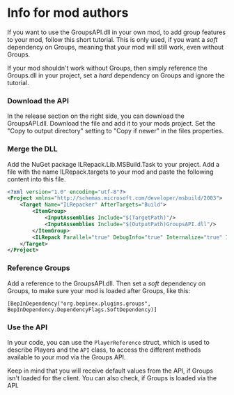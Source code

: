 # Info for mod authors

If you want to use the GroupsAPI.dll in your own mod, to add group features to your mod, follow this short tutorial. This is only used, if you want a *soft* dependency on Groups, meaning that your mod will still work, even without Groups.

If your mod shouldn't work without Groups, then simply reference the Groups.dll in your project, set a *hard* dependency on Groups and ignore the tutorial.

### Download the API

In the release section on the right side, you can download the GroupsAPI.dll. Download the file and add it to your mods project. Set the "Copy to output directory" setting to "Copy if newer" in the files properties.

### Merge the DLL

Add the NuGet package ILRepack.Lib.MSBuild.Task to your project. Add a file with the name ILRepack.targets to your mod and paste the following content into this file.

```xml
<?xml version="1.0" encoding="utf-8"?>
<Project xmlns="http://schemas.microsoft.com/developer/msbuild/2003">
    <Target Name="ILRepacker" AfterTargets="Build">
        <ItemGroup>
            <InputAssemblies Include="$(TargetPath)"/>
            <InputAssemblies Include="$(OutputPath)GroupsAPI.dll"/>
        </ItemGroup>
        <ILRepack Parallel="true" DebugInfo="true" Internalize="true" InputAssemblies="@(InputAssemblies)" OutputFile="$(TargetPath)" TargetKind="SameAsPrimaryAssembly" LibraryPath="$(OutputPath)"/>
    </Target>
</Project>
```

### Reference Groups

Add a reference to the GroupsAPI.dll. Then set a *soft* dependency on Groups, to make sure your mod is loaded after Groups, like this:

`[BepInDependency("org.bepinex.plugins.groups", BepInDependency.DependencyFlags.SoftDependency)]`

### Use the API

In your code, you can use the `PlayerReference` struct, which is used to describe Players and the `API` class, to access the different methods available to your mod via the Groups API.

Keep in mind that you will receive default values from the API, if Groups isn't loaded for the client. You can also check, if Groups is loaded via the API.
